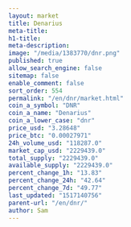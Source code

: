 ```yaml
---
layout: market
title: Denarius
meta-title: 
h1-title: 
meta-description: 
image: "/media/1383770/dnr.png"
published: true
allow_search_engine: false
sitemap: false
enable_comment: false
sort_order: 554
permalink: "/en/dnr/market.html"
coin_a_symbol: "DNR"
coin_a_name: "Denarius"
coin_a_lower_case: "dnr"
price_usd: "3.28648"
price_btc: "0.00027971"
24h_volume_usd: "118287.0"
market_cap_usd: "2229439.0"
total_supply: "2229439.0"
available_supply: "2229439.0"
percent_change_1h: "13.83"
percent_change_24h: "42.64"
percent_change_7d: "49.77"
last_updated: "1517140756"
parent-url: "/en/dnr/"
author: Sam
---
```


